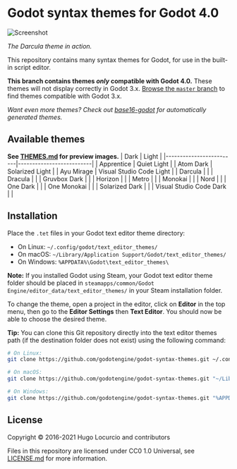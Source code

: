 # Godot syntax themes for Godot 4.0

![Screenshot](https://archive.hugo.pro/.public/godot-syntax-themes.png)

*The Darcula theme in action.*

This repository contains many syntax themes for Godot, for use in the built-in
script editor.

**This branch contains themes *only* compatible with Godot 4.0.**
These themes will not display correctly in Godot 3.x.
[Browse the `master` branch](https://github.com/godotengine/godot-syntax-themes/tree/master)
to find themes compatible with Godot 3.x.

*Want even more themes? Check out
[base16-godot](https://github.com/Calinou/base16-godot) for automatically
generated themes.*

## Available themes

**See [THEMES.md](/THEMES.md) for preview images.**
| Dark                    | Light                    |
|-------------------------|--------------------------|
| Apprentice              | Quiet Light              |
| Atom Dark               | Solarized Light          |
| Ayu Mirage              | Visual Studio Code Light |
| Darcula                 |                          |
| Dracula                 |                          |
| Gruvbox Dark            |                          |
| Horizon                 |                          |
| Metro                   |                          |
| Monokai                 |                          |
| Nord                    |                          |
| One Dark                |                          |
| One Monokai             |                          |
| Solarized Dark          |                          |
| Visual Studio Code Dark |                          |

## Installation

Place the `.tet` files in your Godot text editor theme directory:

- On Linux: `~/.config/godot/text_editor_themes/`
- On macOS: `~/Library/Application Support/Godot/text_editor_themes/`
- On Windows: `%APPDATA%\Godot\text_editor_themes\`

**Note:** If you installed Godot using Steam, your Godot text editor theme
folder should be placed in `steamapps/common/Godot Engine/editor_data/text_editor_themes/`
in your Steam installation folder.

To change the theme, open a project in the editor, click on **Editor** in the
top menu, then go to the **Editor Settings** then **Text Editor**. You should
now be able to choose the desired theme.

**Tip:** You can clone this Git repository directly into the text editor themes
path (if the destination folder does not exist) using the following command:

```bash
# On Linux:
git clone https://github.com/godotengine/godot-syntax-themes.git ~/.config/godot/text_editor_themes

# On macOS:
git clone https://github.com/godotengine/godot-syntax-themes.git "~/Library/Application Support/Godot/text_editor_themes"

# On Windows:
git clone https://github.com/godotengine/godot-syntax-themes.git "%APPDATA%\Godot\text_editor_themes"
```

## License

Copyright © 2016-2021 Hugo Locurcio and contributors

Files in this repository are licensed under CC0 1.0 Universal,
see [LICENSE.md](/LICENSE.md) for more information.
